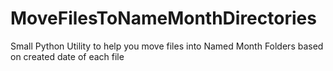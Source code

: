 # MoveFilesToNameMonthDirectories
Small Python Utility to help you move files into Named Month Folders based on created date of each file
